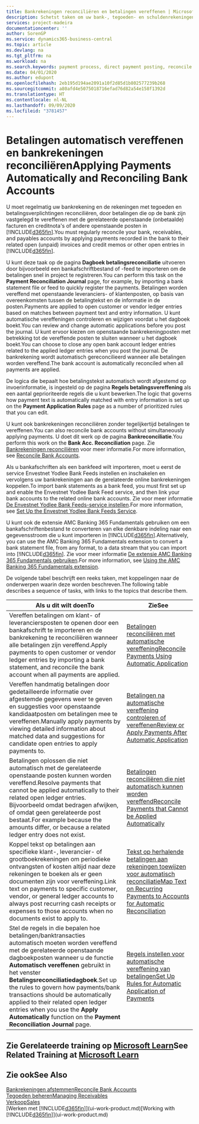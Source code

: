 ```yaml
---
title: Bankrekeningen reconciliëren en betalingen vereffenen | Microsoft Docs
description: Schetst taken om uw bank-, tegoeden- en schuldenrekeningen te reconciliëren, kasontvangsten of onkosten te boeken en betalingen automatisch te vereffenen.
services: project-madeira
documentationcenter: ''
author: SorenGP
ms.service: dynamics365-business-central
ms.topic: article
ms.devlang: na
ms.tgt_pltfrm: na
ms.workload: na
ms.search.keywords: payment process, direct payment posting, reconcile payment, expenses, cash receipts
ms.date: 04/01/2020
ms.author: edupont
ms.openlocfilehash: 2eb195d194ae2091a10f2d85d1b802577239b268
ms.sourcegitcommit: a80afd4e5075018716efad76d82a54e158f1392d
ms.translationtype: HT
ms.contentlocale: nl-NL
ms.lasthandoff: 09/09/2020
ms.locfileid: "3781457"
---
```

# <a name="applying-payments-automatically-and-reconciling-bank-accounts"></a><span data-ttu-id="6cdd2-103">Betalingen automatisch vereffenen en bankrekeningen reconciliëren</span><span class="sxs-lookup"><span data-stu-id="6cdd2-103">Applying Payments Automatically and Reconciling Bank Accounts</span></span>
<span data-ttu-id="6cdd2-104">U moet regelmatig uw bankrekening en de rekeningen met tegoeden en betalingsverplichtingen reconciliëren, door betalingen die op de bank zijn vastgelegd te vereffenen met de gerelateerde openstaande (onbetaalde) facturen en creditnota's of andere openstaande posten in [!INCLUDE[d365fin](includes/d365fin_md.md)].</span><span class="sxs-lookup"><span data-stu-id="6cdd2-104">You must regularly reconcile your bank, receivables, and payables accounts by applying payments recorded in the bank to their related open (unpaid) invoices and credit memos or other open entries in [!INCLUDE[d365fin](includes/d365fin_md.md)].</span></span>  

<span data-ttu-id="6cdd2-105">U kunt deze taak op de pagina **Dagboek betalingsreconciliatie** uitvoeren door bijvoorbeeld een bankafschriftbestand of -feed te importeren om de betalingen snel in project te registreren.</span><span class="sxs-lookup"><span data-stu-id="6cdd2-105">You can perform this task on the **Payment Reconciliation Journal** page, for example, by importing a bank statement file or feed to quickly register the payments.</span></span> <span data-ttu-id="6cdd2-106">Betalingen worden vereffend met openstaande leveranciers- of klantenposten, op basis van overeenkomsten tussen de betalingtekst en de informatie in de posten.</span><span class="sxs-lookup"><span data-stu-id="6cdd2-106">Payments are applied to open customer or vendor ledger entries based on matches between payment text and entry information.</span></span> <span data-ttu-id="6cdd2-107">U kunt automatische vereffeningen controleren en wijzigen voordat u het dagboek boekt.</span><span class="sxs-lookup"><span data-stu-id="6cdd2-107">You can review and change automatic applications before you post the journal.</span></span> <span data-ttu-id="6cdd2-108">U kunt ervoor kiezen om openstaande bankrekeningposten met betrekking tot de vereffende posten te sluiten wanneer u het dagboek boekt.</span><span class="sxs-lookup"><span data-stu-id="6cdd2-108">You can choose to close any open bank account ledger entries related to the applied ledger entries when you post the journal.</span></span> <span data-ttu-id="6cdd2-109">De bankrekening wordt automatisch gereconcilieerd wanneer alle betalingen worden vereffend.</span><span class="sxs-lookup"><span data-stu-id="6cdd2-109">The bank account is automatically reconciled when all payments are applied.</span></span>

<span data-ttu-id="6cdd2-110">De logica die bepaalt hoe betalingstekst automatisch wordt afgestemd op invoerinformatie, is ingesteld op de pagina **Regels betalingsvereffening** als een aantal geprioriteerde regels die u kunt bewerken.</span><span class="sxs-lookup"><span data-stu-id="6cdd2-110">The logic that governs how payment text is automatically matched with entry information is set up on the **Payment Application Rules** page as a number of prioritized rules that you can edit.</span></span>

<span data-ttu-id="6cdd2-111">U kunt ook bankrekeningen reconciliëren zonder tegelijkertijd betalingen te vereffenen.</span><span class="sxs-lookup"><span data-stu-id="6cdd2-111">You can also reconcile bank accounts without simultaneously applying payments.</span></span> <span data-ttu-id="6cdd2-112">U doet dit werk op de pagina **Bankreconciliatie**.</span><span class="sxs-lookup"><span data-stu-id="6cdd2-112">You perform this work on the **Bank Acc. Reconciliation** page.</span></span> <span data-ttu-id="6cdd2-113">Zie [Bankrekeningen reconciliëren](bank-how-reconcile-bank-accounts-separately.md) voor meer informatie.</span><span class="sxs-lookup"><span data-stu-id="6cdd2-113">For more information, see [Reconcile Bank Accounts](bank-how-reconcile-bank-accounts-separately.md).</span></span>   

<span data-ttu-id="6cdd2-114">Als u bankafschriften als een bankfeed wilt importeren, moet u eerst de service Envestnet Yodlee Bank Feeds instellen en inschakelen en vervolgens uw bankrekeningen aan de gerelateerde online bankrekeningen koppelen.</span><span class="sxs-lookup"><span data-stu-id="6cdd2-114">To import bank statements as a bank feed, you must first set up and enable the Envestnet Yodlee Bank Feed service, and then link your bank accounts to the related online bank accounts.</span></span> <span data-ttu-id="6cdd2-115">Zie voor meer informatie [De Envestnet Yodlee Bank Feeds-service instellen](bank-how-setup-bank-statement-service.md).</span><span class="sxs-lookup"><span data-stu-id="6cdd2-115">For more information, see [Set Up the Envestnet Yodlee Bank Feeds Service](bank-how-setup-bank-statement-service.md).</span></span>  

<span data-ttu-id="6cdd2-116">U kunt ook de extensie AMC Banking 365 Fundamentals gebruiken om een bankafschriftenbestand te converteren van elke denkbare indeling naar een gegevensstroom die u kunt importeren in [!INCLUDE[d365fin](includes/d365fin_md.md)].</span><span class="sxs-lookup"><span data-stu-id="6cdd2-116">Alternatively, you can use the AMC Banking 365 Fundamentals extension to convert a bank statement file, from any format, to a data stream that you can import into [!INCLUDE[d365fin](includes/d365fin_md.md)].</span></span> <span data-ttu-id="6cdd2-117">Zie voor meer informatie [De extensie AMC Banking 365 Fundamentals gebruiken](ui-extensions-amc-banking.md).</span><span class="sxs-lookup"><span data-stu-id="6cdd2-117">For more information, see [Using the AMC Banking 365 Fundamentals extension](ui-extensions-amc-banking.md).</span></span>  

<span data-ttu-id="6cdd2-118">De volgende tabel beschrijft een reeks taken, met koppelingen naar de onderwerpen waarin deze worden beschreven.</span><span class="sxs-lookup"><span data-stu-id="6cdd2-118">The following table describes a sequence of tasks, with links to the topics that describe them.</span></span>  

| <span data-ttu-id="6cdd2-119">Als u dit wilt doen</span><span class="sxs-lookup"><span data-stu-id="6cdd2-119">To</span></span> | <span data-ttu-id="6cdd2-120">Zie</span><span class="sxs-lookup"><span data-stu-id="6cdd2-120">See</span></span> |
| --- | --- |
| <span data-ttu-id="6cdd2-121">Vereffen betalingen om klant- of leveranciersposten te openen door een bankafschrift te importeren en de bankrekening te reconciliëren wanneer alle betalingen zijn vereffend.</span><span class="sxs-lookup"><span data-stu-id="6cdd2-121">Apply payments to open customer or vendor ledger entries by importing a bank statement, and reconcile the bank account when all payments are applied.</span></span> |[<span data-ttu-id="6cdd2-122">Betalingen reconciliëren met automatische vereffening</span><span class="sxs-lookup"><span data-stu-id="6cdd2-122">Reconcile Payments Using Automatic Application</span></span>](receivables-how-reconcile-payments-auto-application.md) |
| <span data-ttu-id="6cdd2-123">Vereffen handmatig betalingen door gedetailleerde informatie over afgestemde gegevens weer te geven en suggesties voor openstaande kandidaatposten om betalingen mee te vereffenen.</span><span class="sxs-lookup"><span data-stu-id="6cdd2-123">Manually apply payments by viewing detailed information about matched data and suggestions for candidate open entries to apply payments to.</span></span> |[<span data-ttu-id="6cdd2-124">Betalingen na automatische vereffening controleren of vereffenen</span><span class="sxs-lookup"><span data-stu-id="6cdd2-124">Review or Apply Payments After Automatic Application</span></span>](receivables-how-review-apply-payments-auto-application.md) |
| <span data-ttu-id="6cdd2-125">Betalingen oplossen die niet automatisch met de gerelateerde openstaande posten kunnen worden vereffend.</span><span class="sxs-lookup"><span data-stu-id="6cdd2-125">Resolve payments that cannot be applied automatically to their related open ledger entries.</span></span> <span data-ttu-id="6cdd2-126">Bijvoorbeeld omdat bedragen afwijken, of omdat geen gerelateerde post bestaat.</span><span class="sxs-lookup"><span data-stu-id="6cdd2-126">For example because the amounts differ, or because a related ledger entry does not exist.</span></span> |[<span data-ttu-id="6cdd2-127">Betalingen reconciliëren die niet automatisch kunnen worden vereffend</span><span class="sxs-lookup"><span data-stu-id="6cdd2-127">Reconcile Payments that Cannot be Applied Automatically</span></span>](receivables-how-reconcile-payments-cannot-apply-auto.md) |
| <span data-ttu-id="6cdd2-128">Koppel tekst op betalingen aan specifieke klant-, leverancier- of grootboekrekeningen om periodieke ontvangsten of kosten altijd naar deze rekeningen te boeken als er geen documenten zijn voor vereffening.</span><span class="sxs-lookup"><span data-stu-id="6cdd2-128">Link text on payments to specific customer, vendor, or general ledger accounts to always post recurring cash receipts or expenses to those accounts when no documents exist to apply to.</span></span> |[<span data-ttu-id="6cdd2-129">Tekst op herhalende betalingen aan rekeningen toewijzen voor automatisch reconciliatie</span><span class="sxs-lookup"><span data-stu-id="6cdd2-129">Map Text on Recurring Payments to Accounts for Automatic Reconciliation</span></span>](receivables-how-map-text-recurring-payments-accounts-auto-reconcilliation.md) |
|<span data-ttu-id="6cdd2-130">Stel de regels in die bepalen hoe betalingen/banktransacties automatisch moeten worden vereffend met de gerelateerde openstaande dagboekposten wanneer u de functie **Automatisch vereffenen** gebruikt in het venster **Betalingsreconciliatiedagboek**.</span><span class="sxs-lookup"><span data-stu-id="6cdd2-130">Set up the rules to govern how payments/bank transactions should be automatically applied to their related open ledger entries when you use the **Apply Automatically** function on the **Payment Reconciliation Journal** page.</span></span>|[<span data-ttu-id="6cdd2-131">Regels instellen voor automatische vereffening van betalingen</span><span class="sxs-lookup"><span data-stu-id="6cdd2-131">Set Up Rules for Automatic Application of Payments</span></span>](receivables-how-set-up-payment-application-rules.md)|

## <a name="see-related-training-at-microsoft-learn"></a><span data-ttu-id="6cdd2-132">Zie Gerelateerde training op [Microsoft Learn](/learn/modules/use-journals-dynamics-365-business-central/index)</span><span class="sxs-lookup"><span data-stu-id="6cdd2-132">See Related Training at [Microsoft Learn](/learn/modules/use-journals-dynamics-365-business-central/index)</span></span>

## <a name="see-also"></a><span data-ttu-id="6cdd2-133">Zie ook</span><span class="sxs-lookup"><span data-stu-id="6cdd2-133">See Also</span></span>
[<span data-ttu-id="6cdd2-134">Bankrekeningen afstemmen</span><span class="sxs-lookup"><span data-stu-id="6cdd2-134">Reconcile Bank Accounts</span></span>](bank-how-reconcile-bank-accounts-separately.md)  
[<span data-ttu-id="6cdd2-135">Tegoeden beheren</span><span class="sxs-lookup"><span data-stu-id="6cdd2-135">Managing Receivables</span></span>](receivables-manage-receivables.md)  
[<span data-ttu-id="6cdd2-136">Verkoop</span><span class="sxs-lookup"><span data-stu-id="6cdd2-136">Sales</span></span>](sales-manage-sales.md)  
<span data-ttu-id="6cdd2-137">[Werken met [!INCLUDE[d365fin](includes/d365fin_md.md)]](ui-work-product.md)</span><span class="sxs-lookup"><span data-stu-id="6cdd2-137">[Working with [!INCLUDE[d365fin](includes/d365fin_md.md)]](ui-work-product.md)</span></span>
